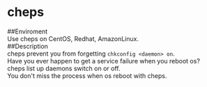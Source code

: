 cheps  
=================
##Enviroment  
Use cheps on CentOS, Redhat, AmazonLinux.  
##Description  
cheps prevent you from forgetting `chkconfig <daemon> on`.  
Have you ever happen to get a service failure when you reboot os?  
cheps list up daemons switch on or off.  
You don't miss the process when os reboot with cheps.  

